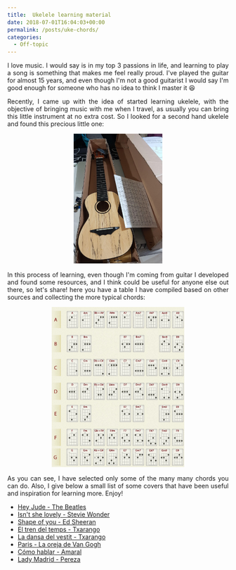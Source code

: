 ```yaml
---
title:  Ukelele learning material
date: 2018-07-01T16:04:03+00:00
permalink: /posts/uke-chords/
categories:
  - Off-topic
---
```


<p style="text-align: justify;">
  I love music. I would say is in my top 3 passions in life, and learning to play a song
  is something that makes me feel really proud. I've played the guitar for almost
  15 years, and even though I'm not a good guitarist I would say I'm good enough for someone who has no idea to think I master it 😆
</p>

<p style="text-align: justify;">
  Recently, I came up with the idea of started learning ukelele, with the objective of
  bringing music with me when I travel, as usually you can bring this little instrument
  at no extra cost. So I looked for a second hand ukelele and found this precious little
  one:
</p>

<div style="text-align: center">
  <img src="/content/uke.jpg" alt="" width="40%"/>
</div> <p> </p>

<p style="text-align: justify;">
  In this process of learning, even though I'm coming from guitar I developed
  and found some resources, and I think could be useful for anyone else out there,
  so let's share! here you have a table I have compiled based on other sources
  and collecting the more typical chords:
</p>

<div style="text-align: center">
  <img src="/content/uke_chords.jpg" alt="" width="60%" />
</div> <p> </p>

<p style="text-align: justify;">
  As you can see, I have selected only some of the many many chords you can do. Also,
  I give below a small list of some covers that have been useful and inspiration
   for learning more. Enjoy!
</p>

* [Hey Jude - The Beatles](https://www.youtube.com/watch?v=r4TRitkv7Sc)
* [Isn't she lovely - Stevie Wonder](https://www.youtube.com/watch?v=Ng-Gm2Ukocg)
* [Shape of you - Ed Sheeran](https://www.youtube.com/watch?v=J0nko6kl_40)
* [El tren del temps - Txarango](https://www.youtube.com/watch?v=5-nPmRm-DvI)
* [La dansa del vestit - Txarango](https://www.youtube.com/watch?v=Rthta-fmGvw)
* [Paris - La oreja de Van Gogh](https://www.youtube.com/watch?v=V70_KgNWPYU)
* [Cómo hablar - Amaral](https://www.youtube.com/watch?v=1uX6zquw5Us)
* [Lady Madrid - Pereza](https://www.youtube.com/watch?v=SG5TeFKrSg4)

